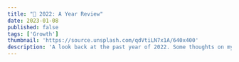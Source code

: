 ```yaml
---
title: "🧭 2022: A Year Review"
date: 2023-01-08
published: false
tags: ['Growth']
thumbnail: 'https://source.unsplash.com/qdVtiLN7x1A/640x400'
description: 'A look back at the past year of 2022. Some thoughts on my personal journey.'
---
```



